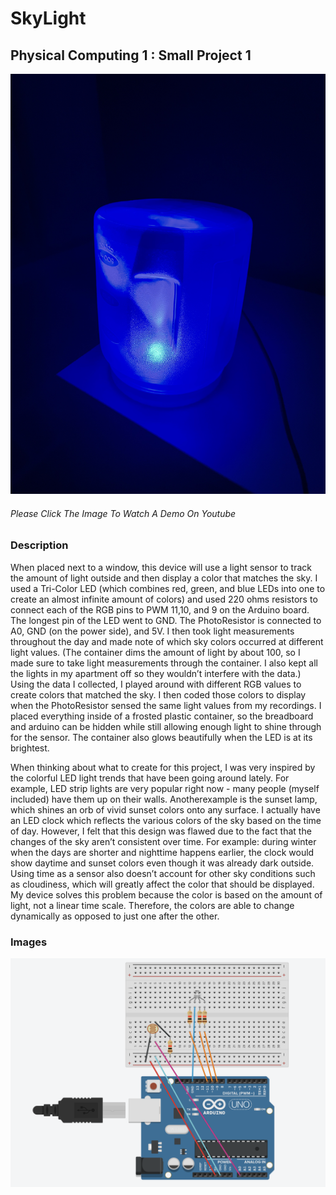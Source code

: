 # SkyLight
## Physical Computing 1 : Small Project 1


[![Light](https://github.com/andraiorgules/SkyLight/blob/main/assets/light.jpg)](https://youtu.be/mcbCU0l0oeM)
###### Please Click The Image To Watch A Demo On Youtube


### Description
  When placed next to a window, this device will use a light sensor to track the amount of light outside and then display a color that matches the sky. I used a Tri-Color LED (which combines red, green, and blue LEDs into one to create an almost 
infinite amount of colors) and used 220 ohms resistors to connect each of the RGB pins to PWM 11,10, and 9 on the Arduino board. The longest pin of the LED went to GND. The PhotoResistor is connected to A0, GND (on the power side), and 5V. I 
then took light measurements throughout the day and made note of which sky colors occurred at different light values. (The container dims the amount of light by about 100, so I made sure to take light measurements through the container. I also kept all the lights in my apartment off so they wouldn’t interfere with the data.) Using the data I collected, I played around with different RGB values to create colors that matched the sky. I then coded those colors to display when the PhotoResistor sensed the same light values from my recordings. I placed everything inside of a frosted plastic container, so the breadboard and arduino can be hidden while still allowing enough light to shine through for the sensor. The container also glows beautifully when the LED is at its brightest.

  When thinking about what to create for this project, I was very inspired by the colorful LED light trends that have been going around lately. For example, LED strip lights are very popular right now - many people (myself included) have them up on their walls. Anotherexample is the sunset lamp, which shines an orb of vivid sunset colors onto any surface. I actually have an LED clock which reflects the various colors of the sky based on the time of day. However, I felt that this design was flawed due to the fact that the changes of the sky aren’t consistent over time. For example: during winter when the days are shorter and nighttime happens earlier, the clock would show daytime and sunset colors even though it was already dark outside. Using time as a sensor also doesn’t account for other sky conditions such as cloudiness, which will greatly affect the color that should be displayed. My device solves this problem because the color is based on the amount of light, not a linear time scale. Therefore, the colors are able to change dynamically as opposed to just one after the other.


### Images
![Wiring Schematic](https://github.com/andraiorgules/SkyLight/blob/main/assets/sp1_wiring.png)
